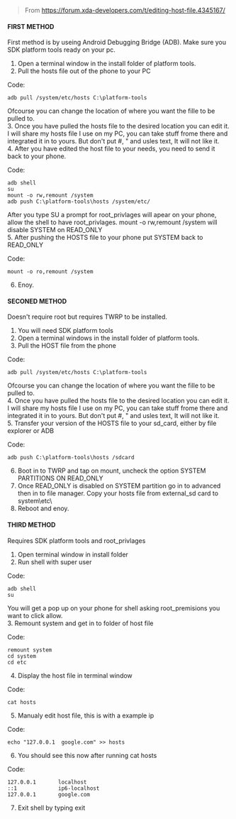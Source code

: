 > From https://forum.xda-developers.com/t/editing-host-file.4345167/

#### FIRST METHOD​

  
First method is by useing Android Debugging Bridge (ADB). Make sure you SDK platform tools ready on your pc.  
1. Open a terminal window in the install folder of platform tools.  
2. Pull the hosts file out of the phone to your PC  

Code:

```
adb pull /system/etc/hosts C:\platform-tools
```

Ofcourse you can change the location of where you want the fille to be pulled to.  
3. Once you have pulled the hosts file to the desired location you can edit it. I will share my hosts file I use on my PC, you can take stuff frome there and integrated it in to yours. But don't put #, " and usles text, It will not like it.  
4. After you have edited the host file to your needs, you need to send it back to your phone.  

Code:

```
adb shell
su
mount -o rw,remount /system
adb push C:\platform-tools\hosts /system/etc/
```

After you type SU a prompt for root_privlages will apear on your phone, allow the shell to have root_privlages. mount -o rw,remount /system will disable SYSTEM on READ_ONLY  
5. After pushing the HOSTS file to your phone put SYSTEM back to READ_ONLY  

Code:

```
mount -o ro,remount /system
```

6. Enoy.  
  

#### SECONED METHOD​

  
Doesn't require root but requires TWRP to be installed.  
1. You will need SDK platform tools  
2. Open a terminal windows in the install folder of platform tools.  
3. Pull the HOST file from the phone  

Code:

```
adb pull /system/etc/hosts C:\platform-tools
```

Ofcourse you can change the location of where you want the fille to be pulled to.  
4. Once you have pulled the hosts file to the desired location you can edit it. I will share my hosts file I use on my PC, you can take stuff frome there and integrated it in to yours. But don't put #, " and usles text, It will not like it.  
5. Transfer your version of the HOSTS file to your sd_card, either by file explorer or ADB  

Code:

```
adb push C:\platform-tools\hosts /sdcard
```

6. Boot in to TWRP and tap on mount, uncheck the option SYSTEM PARTITIONS ON READ_ONLY  
7. Once READ_ONLY is disabled on SYSTEM partition go in to advanced then in to file manager. Copy your hosts file from external_sd card to system\etc\  
8. Reboot and enoy.  
  

#### THIRD METHOD​

  
Requires SDK platform tools and root_privlages  
1. Open terminal window in install folder  
2. Run shell with super user  

Code:

```
adb shell
su
```

You will get a pop up on your phone for shell asking root_premisions you want to click allow.  
3. Remount system and get in to folder of host file  

Code:

```
remount system
cd system
cd etc
```

4. Display the host file in terminal window  

Code:

```
cat hosts
```

5. Manualy edit host file, this is with a example ip  

Code:

```
echo "127.0.0.1  google.com" >> hosts
```

6. You should see this now after running cat hosts  

Code:

```
127.0.0.1       localhost
::1             ip6-localhost
127.0.0.1       google.com
```

7. Exit shell by typing exit